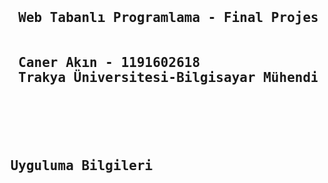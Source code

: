 <pre>
  <h2> 
  Web Tabanlı Programlama - Final Projesi  
  <br>
  Caner Akın - 1191602618   
  Trakya Üniversitesi-Bilgisayar Mühendisliği 
  </h2>
 </pre>
 
 <pre>
<h2> Uyguluma Bilgileri </h2>
<br>
 </pre>

